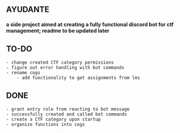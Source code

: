 ## AYUDANTE
#### a side project aimed at creating a fully functional discord bot for ctf management; readme to be updated later

## TO-DO
	- change created CTF category permissions
	- figure out error handling with bot commands
	- rename cogs
        - add functionality to get assignments from lms

## DONE
	- grant entry role from reacting to bot message
	- successfully created and called bot commands
	- create a CTF category upon startup
	- organize functions into cogs
